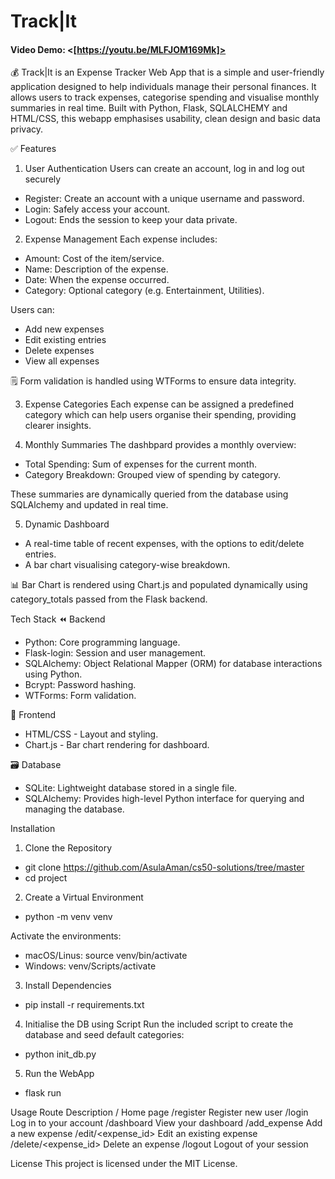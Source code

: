 # Track|It
#### Video Demo:  <[https://youtu.be/MLFJOM169Mk]>

💰 Track|It is an Expense Tracker Web App that is a simple and user-friendly application designed to help individuals manage their personal finances. It allows users to track expenses, categorise spending and visualise monthly summaries in real time.
Built with Python, Flask, SQLALCHEMY and HTML/CSS, this webapp emphasises usability, clean design and basic data privacy.

✅ Features
1. User Authentication
Users can create an account, log in and log out securely
- Register: Create an account with a unique username and password.
- Login: Safely access your account.
- Logout: Ends the session to keep your data private.

2. Expense Management
Each expense includes:
- Amount: Cost of the item/service.
- Name: Description of the expense.
- Date: When the expense occurred.
- Category: Optional category (e.g. Entertainment, Utilities).

Users can:
- Add new expenses
- Edit existing entries
- Delete expenses
- View all expenses

🗒️ Form validation is handled using WTForms to ensure data integrity.

3. Expense Categories
Each expense can be assigned a predefined category which can help users organise their spending, providing clearer insights.

4. Monthly Summaries
The dashbpard provides a monthly overview:
- Total Spending: Sum of expenses for the current month.
- Category Breakdown: Grouped view of spending by category.

These summaries are dynamically queried from the database using SQLAlchemy and updated in real time.

5. Dynamic Dashboard
- A real-time table of recent expenses, with the options to edit/delete entries.
- A bar chart visualising category-wise breakdown.

📊 Bar Chart is rendered using Chart.js and populated dynamically using category_totals passed from the Flask backend.

Tech Stack
⏪ Backend
- Python: Core programming language.
- Flask-login: Session and user management.
- SQLAlchemy: Object Relational Mapper (ORM) for database interactions using Python.
- Bcrypt: Password hashing.
- WTForms: Form validation.

🎨 Frontend
- HTML/CSS - Layout and styling.
- Chart.js - Bar chart rendering for dashboard.

🗃️ Database
- SQLite: Lightweight database stored in a single file.
-  SQLAlchemy: Provides high-level Python interface for querying and managing the database.


Installation

1. Clone the Repository
- git clone https://github.com/AsulaAman/cs50-solutions/tree/master
- cd project

2. Create a Virtual Environment
- python -m venv venv

Activate the environments:
- macOS/Linus: source venv/bin/activate
- Windows: venv/Scripts/activate

3. Install Dependencies
- pip install -r requirements.txt

4. Initialise the DB using Script
Run the included script to create the database and seed default categories:
- python init_db.py

5. Run the WebApp
- flask run

Usage
Route                   Description
/                       Home page
/register               Register new user
/login                  Log in to your account
/dashboard              View your dashboard
/add_expense            Add a new expense
/edit/<expense_id>      Edit an existing expense
/delete/<expense_id>    Delete an expense
/logout                 Logout of your session


License
This project is licensed under the MIT License.
